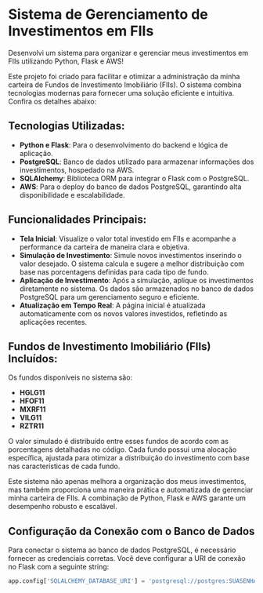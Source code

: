 # Sistema de Gerenciamento de Investimentos em FIIs

Desenvolvi um sistema para organizar e gerenciar meus investimentos em FIIs utilizando Python, Flask e AWS!

Este projeto foi criado para facilitar e otimizar a administração da minha carteira de Fundos de Investimento Imobiliário (FIIs). O sistema combina tecnologias modernas para fornecer uma solução eficiente e intuitiva. Confira os detalhes abaixo:

## Tecnologias Utilizadas:
- **Python e Flask**: Para o desenvolvimento do backend e lógica de aplicação.
- **PostgreSQL**: Banco de dados utilizado para armazenar informações dos investimentos, hospedado na AWS.
- **SQLAlchemy**: Biblioteca ORM para integrar o Flask com o PostgreSQL.
- **AWS**: Para o deploy do banco de dados PostgreSQL, garantindo alta disponibilidade e escalabilidade.

## Funcionalidades Principais:
- **Tela Inicial**: Visualize o valor total investido em FIIs e acompanhe a performance da carteira de maneira clara e objetiva.
- **Simulação de Investimento**: Simule novos investimentos inserindo o valor desejado. O sistema calcula e sugere a melhor distribuição com base nas porcentagens definidas para cada tipo de fundo.
- **Aplicação de Investimento**: Após a simulação, aplique os investimentos diretamente no sistema. Os dados são armazenados no banco de dados PostgreSQL para um gerenciamento seguro e eficiente.
- **Atualização em Tempo Real**: A página inicial é atualizada automaticamente com os novos valores investidos, refletindo as aplicações recentes.

## Fundos de Investimento Imobiliário (FIIs) Incluídos:
Os fundos disponíveis no sistema são:
- **HGLG11**
- **HFOF11**
- **MXRF11**
- **VILG11**
- **RZTR11**

O valor simulado é distribuído entre esses fundos de acordo com as porcentagens detalhadas no código. Cada fundo possui uma alocação específica, ajustada para otimizar a distribuição do investimento com base nas características de cada fundo.

Este sistema não apenas melhora a organização dos meus investimentos, mas também proporciona uma maneira prática e automatizada de gerenciar minha carteira de FIIs. A combinação de Python, Flask e AWS garante um desempenho robusto e escalável.

## Configuração da Conexão com o Banco de Dados

Para conectar o sistema ao banco de dados PostgreSQL, é necessário fornecer as credenciais corretas. Você deve configurar a URI de conexão no Flask com a seguinte string:

```python
app.config['SQLALCHEMY_DATABASE_URI'] = 'postgresql://postgres:SUASENHA@localhost:5432/investimento_fii'
